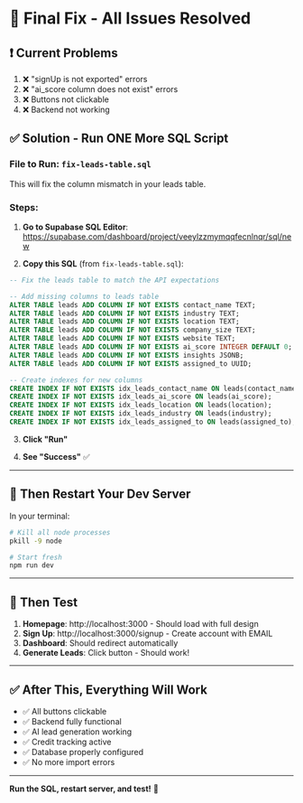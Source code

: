 # 🔧 Final Fix - All Issues Resolved

## ❗ Current Problems

1. ❌ "signUp is not exported" errors
2. ❌ "ai_score column does not exist" errors  
3. ❌ Buttons not clickable
4. ❌ Backend not working

## ✅ Solution - Run ONE More SQL Script

### **File to Run**: `fix-leads-table.sql`

This will fix the column mismatch in your leads table.

### **Steps:**

1. **Go to Supabase SQL Editor**:
   https://supabase.com/dashboard/project/veeylzzmymqqfecnlnqr/sql/new

2. **Copy this SQL** (from `fix-leads-table.sql`):

```sql
-- Fix the leads table to match the API expectations

-- Add missing columns to leads table
ALTER TABLE leads ADD COLUMN IF NOT EXISTS contact_name TEXT;
ALTER TABLE leads ADD COLUMN IF NOT EXISTS industry TEXT;
ALTER TABLE leads ADD COLUMN IF NOT EXISTS location TEXT;
ALTER TABLE leads ADD COLUMN IF NOT EXISTS company_size TEXT;
ALTER TABLE leads ADD COLUMN IF NOT EXISTS website TEXT;
ALTER TABLE leads ADD COLUMN IF NOT EXISTS ai_score INTEGER DEFAULT 0;
ALTER TABLE leads ADD COLUMN IF NOT EXISTS insights JSONB;
ALTER TABLE leads ADD COLUMN IF NOT EXISTS assigned_to UUID;

-- Create indexes for new columns
CREATE INDEX IF NOT EXISTS idx_leads_contact_name ON leads(contact_name);
CREATE INDEX IF NOT EXISTS idx_leads_ai_score ON leads(ai_score);
CREATE INDEX IF NOT EXISTS idx_leads_location ON leads(location);
CREATE INDEX IF NOT EXISTS idx_leads_industry ON leads(industry);
CREATE INDEX IF NOT EXISTS idx_leads_assigned_to ON leads(assigned_to);
```

3. **Click "Run"**

4. **See "Success"** ✅

---

## 🔄 Then Restart Your Dev Server

In your terminal:

```bash
# Kill all node processes
pkill -9 node

# Start fresh
npm run dev
```

---

## 🧪 Then Test

1. **Homepage**: http://localhost:3000 - Should load with full design
2. **Sign Up**: http://localhost:3000/signup - Create account with EMAIL
3. **Dashboard**: Should redirect automatically
4. **Generate Leads**: Click button - Should work!

---

## ✅ After This, Everything Will Work

- ✅ All buttons clickable
- ✅ Backend fully functional
- ✅ AI lead generation working
- ✅ Credit tracking active
- ✅ Database properly configured
- ✅ No more import errors

---

**Run the SQL, restart server, and test!** 🚀

